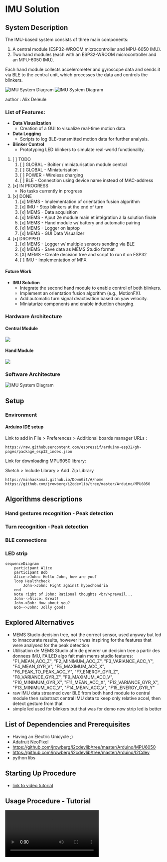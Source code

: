 # IMU Solution  

## System Description  
The IMU-based system consists of three main components:  
1. A central module (ESP32-WROOM microcontroller and MPU-6050 IMU).  
2. Two hand modules (each with an ESP32-WROOM microcontroller and an MPU-6050 IMU).  

Each hand module collects accelerometer and gyroscope data and sends it via BLE to the central unit, which processes the data and controls the blinkers.

![IMU System Diagram](img/MEMS_system_diagram.png)
![IMU System Diagram](img/illustration_imu2.png)

author : Alix Deleule

### List of Features:

- **Data Visualization**  
  - Creation of a GUI to visualize real-time motion data.  
- **Data Logging**  
  - Scripts to log BLE-transmitted motion data for further analysis.  
- **Blinker Control**  
  - Prototyping LED blinkers to simulate real-world functionality.  
  
1. [ ] TODO
    1. [ ] GLOBAL - Boîtier / miniaturisation module central
    2. [ ] GLOBAL - Miniaturisation
    3. [ ] POWER - Wireless charging
    4. [ ] BLE - Connection using device name instead of MAC-address
2. [x] IN PROGRESS
    - No tasks currently in progress
3. [x] DONE
    1. [x] MEMS - Implementation of orientation fusion algorithm
    2. [x] IMU - Stop blinkers at the end of turn
    3. [x] MEMS - Data acquisition
    4. [x] MEMS - Ajout 2e module main et intégration à la solution finale
    5. [x] MEMS - Hand module w/ battery and automatic pairing
    6. [x] MEMS - Logger on laptop
    7. [x] MEMS - GUI Data Visualizer
4. [x] DROPPED
    1. [x] MEMS - Logger w/ multiple sensors sending via BLE
    2. [x] MEMS - Save data as MEMS Studio format
    3. [X] MEMS - Create decision tree and script to run it on ESP32
    4. [ ] IMU - Implementation of MFX

#### **Future Work**  
- **IMU Solution**  
  - Integrate the second hand module to enable control of both blinkers.  
  - Implement an orientation fusion algorithm (e.g., MotionFX).  
  - Add automatic turn signal deactivation based on yaw velocity.  
  - Miniaturize components and enable induction charging. 

### Hardware Architecture

#### Central Module
![](img/central_module_diagram.png)

#### Hand Module
![](img/hand_module_diagram.png)

### Software Architecture
![IMU System Diagram](img/MEMS_system_diagram.png)

## Setup

### Environment 

#### Arduino IDE setup

Link to add in File > Preferences > Additional boards manager URLs :

```
https://raw.githubusercontent.com/espressif/arduino-esp32/gh-pages/package_esp32_index.json
```

Link for downloading MPU6050 library:

Sketch > Include Library > Add .Zip Library

```
https://minhaskamal.github.io/DownGit/#/home
https://github.com/jrowberg/i2cdevlib/tree/master/Arduino/MPU6050
```

## Algorithms descriptions

### Hand gestures recognition - Peak detection

### Turn recognition - Peak detection

### BLE connections

### LED strip

```mermaid
sequenceDiagram
    participant Alice
    participant Bob
    Alice->John: Hello John, how are you?
    loop Healthcheck
        John->John: Fight against hypochondria
    end
    Note right of John: Rational thoughts <br/>prevail...
    John-->Alice: Great!
    John->Bob: How about you?
    Bob-->John: Jolly good!
```

## Explored Alternatives

- MEMS Studio decision tree, not the correct sensor, used anyway but led to innaccurate results, however it was inspiring for the features that were analysed for the peak detection
 - Utilisation de MEMS Studio afin de generer un decision tree a partir des donnees IMU, FAILED algo fait main
mems studio features:
        "F1_MEAN_ACC_Z",
        "F2_MINIMUM_ACC_Z",
        "F3_VARIANCE_ACC_Y",
        "F4_MEAN_GYR_V",
        "F5_MAXIMUM_ACC_X",
        "F6_PEAK_TO_PEAK_ACC_Y",
        "F7_ENERGY_GYR_Z",
        "F8_VARIANCE_GYR_Z",
        "F9_MAXIMUM_ACC_V",
        "F10_MINIMUM_GYR_X",
        "F11_MEAN_ACC_X",
        "F12_VARIANCE_GYR_X",
        "F13_MINIMUM_ACC_V",
        "F14_MEAN_ACC_V",
        "F15_ENERGY_GYR_Y"
- raw IMU data streamed over BLE from both hand module to central module then substract central IMU data to keep only relative accel, then detect gesture from that
- simple led used for blinkers but that was for demo now strip led is better

## List of Dependencies and Prerequisites

- Having an Electric Unicycle ;)
- Adafruit NeoPixel
- https://github.com/jrowberg/i2cdevlib/tree/master/Arduino/MPU6050
- https://github.com/jrowberg/i2cdevlib/tree/master/Arduino/I2Cdev
- python libs

## Starting Up Procedure

- [link to video tutorial]()

## Usage Procedure - Tutorial

![](vid/usageTutorial.mp4)
